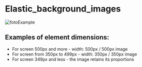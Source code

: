 # Elastic_background_images

![fotoExample](https://user-images.githubusercontent.com/48514587/172999175-57ec5fde-46e8-418a-91fe-24265fb20e62.png)

## Examples of element dimensions:
- For screen 500px and more - width: 500px / 500px image
- For screen from 350px to 499px - width: 350px / 350px image
- For screen 349px and less - the image retains its proportions
